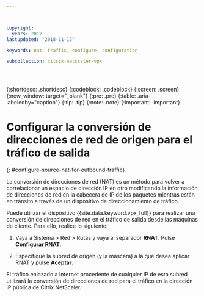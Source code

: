 ```yaml
---



copyright:
  years: 2017
lastupdated: "2018-11-12"

keywords: nat, traffic, configure, configuration

subcollection: citrix-netscaler-vpx


---
```


{:shortdesc: .shortdesc}
{:codeblock: .codeblock}
{:screen: .screen}
{:new_window: target="_blank"}
{:pre: .pre}
{:table: .aria-labeledby="caption"}
{:tip: .tip}
{:note: .note}
{:important: .important}

# Configurar la conversión de direcciones de red de origen para el tráfico de salida
{: #configure-source-nat-for-outbound-traffic}

La conversión de direcciones de red (NAT) es un método para volver a correlacionar un espacio de dirección IP en otro modificando la información de direcciones de red en la cabecera de IP de los paquetes mientras están en tránsito a través de un dispositivo de direccionamiento de tráfico.

Puede utilizar el dispositivo {{site.data.keyword.vpx_full}} para realizar una conversión de direcciones de red en el tráfico de salida desde las máquinas de cliente. Para ello, realice lo siguiente:

1. Vaya a Sistema > Red > Rutas y vaya al separador **RNAT**. Pulse **Configurar RNAT**.

2. Especifique la subred de origen (y la máscara) a la que desea aplicar RNAT y pulse **Aceptar**.

El tráfico enlazado a Internet procedente de cualquier IP de esta subred utilizará la conversión de direcciones de red para el tráfico en la dirección IP pública de Citrix NetScaler.    
